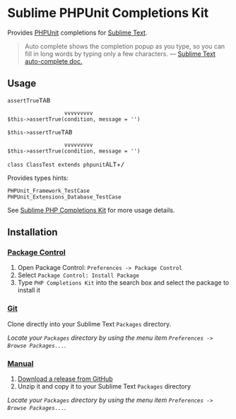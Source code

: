 Sublime PHPUnit Completions Kit
===============================

Provides [PHPUnit](http://phpunit.de) completions for [Sublime Text](http://www.sublimetext.com).

> Auto complete shows the completion popup as you type, so you can fill in long
> words by typing only a few characters. &mdash; [Sublime Text auto-complete doc.](http://www.sublimetext.com/docs/3/auto_complete.html)

Usage
-----

`assertTrue`<kbd>TAB</kbd>

                      vvvvvvvvv
    $this->assertTrue(condition, message = '')

`$this->assertTrue`<kbd>TAB</kbd>

                      vvvvvvvvv
    $this->assertTrue(condition, message = '')

`class ClassTest extends phpunit`<kbd>ALT</kbd>+<kbd>/</kbd>

Provides types hints:

    PHPUnit_Framework_TestCase
    PHPUnit_Extensions_Database_TestCase

See [Sublime PHP Completions Kit](https://github.com/gerardroche/sublime-phpck#usage--features) for more usage details.

Installation
------------

### [Package Control](https://sublime.wbond.net/installation)

1. Open Package Control: `Preferences -> Package Control`
2. Select `Package Control: Install Package`
3. Type `PHP Completions Kit` into the search box and select the package to
install it

### [Git](http://git-scm.com)

Clone directly into your Sublime Text `Packages` directory.

*Locate your `Packages` directory by using the menu item
`Preferences -> Browse Packages...`.*

### [Manual](http://www.sublimetext.com/docs/3/packages.html)

1. [Download a release from GitHub](https://github.com/gerardroche/sublime-phpck/releases)
2. Unzip it and copy it to your Sublime Text `Packages` directory

*Locate your `Packages` directory by using the menu item
`Preferences -> Browse Packages...`.*

